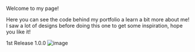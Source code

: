 Welcome to my page! 

Here you can see the code behind my portfolio a learn a bit more about me! 
I saw a lot of designs before doing this one to get some inspiration, hope you like it! 


1st Release 1.0.0
![image](https://github.com/user-attachments/assets/18688403-fc8e-4bb2-8e7f-1b1ce0fe0719)

